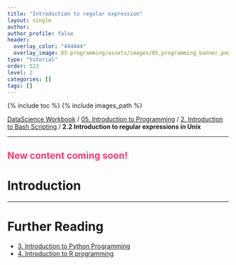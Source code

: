 ```yaml
---
title: "Introduction to regular expression"
layout: single
author:
author_profile: false
header:
  overlay_color: "444444"
  overlay_image: 05-programming/assets/images/05_programming_banner.png
type: "tutorial"
order: 523
level: 2
categories: []
tags: []
---
```




{% include toc %}
{% include images_path %}

[DataScience Workbook](https://datascience.101workbook.org/) / [05. Introduction to Programming](../00-IntroToProgramming-LandingPage.md) / [2. Introduction to Bash Scripting](01-introduction-to-bash-scripting.md) / **2.2 Introduction to regular expressions in Unix**

---

## <span style="color: #ff3870;">New content coming soon!</span>


# Introduction

<!--
Imagine, rather than typing all the file names, you could represent them with a single word.  This word or a pattern used to represent files/directories are called regular expression (regex for short).
* **Simple examples:**
*  to represent any word: eg. \*.txt means all files with txt extension
  * ? to represent a single letter: eg. ?????.txt matches all files with exactly 5 letters, with txt extension.
  * ^ beginning and $ for the end of the word:  eg  ^text* forces the match for the beginning letters only.
-->

___
# Further Reading
* [3. Introduction to Python Programming](../03-PYTHON/01-introduction-to-python)
* [4. Introduction to R programming](../04-R/01-introduction-to-R)
